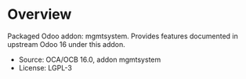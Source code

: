 # Overview

Packaged Odoo addon: mgmtsystem. Provides features documented in upstream Odoo 16 under this addon.

- Source: OCA/OCB 16.0, addon mgmtsystem
- License: LGPL-3
